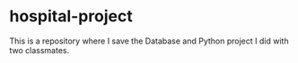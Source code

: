 # hospital-project
This is a repository where I save the Database and Python project I did with two classmates.
